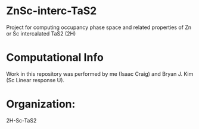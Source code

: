 # ZnSc-interc-TaS2
Project for computing occupancy phase space and related properties of Zn or Sc intercalated TaS2 (2H)

# Computational Info
Work in this repository was performed by me (Isaac Craig) and Bryan J. Kim (Sc Linear response U).

# Organization:
2H-Sc-TaS2